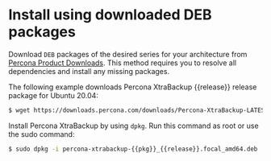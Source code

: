 # Install using downloaded DEB packages

Download `DEB` packages of the desired series for your architecture from [Percona Product Downloads]. This method requires you to resolve all dependencies and install any missing packages.

The following example downloads Percona XtraBackup {{release}} release package for Ubuntu 20.04:

```{.bash data-prompt="$"}
$ wget https://downloads.percona.com/downloads/Percona-XtraBackup-LATEST/Percona-XtraBackup-{{release}}/binary/debian/focal/x86_64/percona-xtrabackup-{{pkg}}_{{release}}.focal_amd64.deb
```

Install Percona XtraBackup by using `dpkg`. Run this command as root or use the sudo command:

```{.bash data-prompt="$"}
$ sudo dpkg -i percona-xtrabackup-{{pkg}}_{{release}}.focal_amd64.deb
```

[Percona Product Downloads]: https://www.percona.com/downloads
